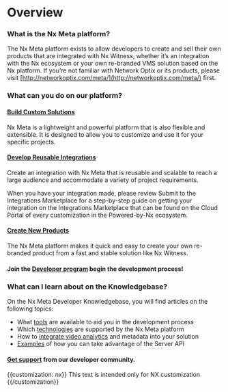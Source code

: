 # Overview

### What is the Nx Meta platform?

The Nx Meta platform exists to allow developers to create and sell their own products that are integrated with Nx Witness, whether it’s an integration with the Nx ecosystem or your own re-branded VMS solution based on the Nx platform. If you’re not familiar with Network Optix or its products, please visit [http://networkoptix.com/meta/](http://networkoptix.com/meta/) first.

### What can you do on our platform?

#### [Build Custom Solutions](https://meta.nxvms.com/docs/developers/knowledgebase/205)

Nx Meta is a lightweight and powerful platform that is also flexible and extensible. It is designed to allow you to customize and use it for your specific projects.

#### [Develop Reusable Integrations](https://meta.nxvms.com/docs/developers/knowledgebase/202)

Create an integration with Nx Meta that is reusable and scalable to reach a large audience and accommodate a variety of project requirements.

When you have your integration made, please review Submit to the Integrations Marketplace for a step-by-step guide on getting your integration on the Integrations Marketplace that can be found on the Cloud Portal of every customization in the Powered-by-Nx ecosystem.

#### [Create New Products](https://meta.nxvms.com/docs/developers/knowledgebase/222)

The Nx Meta platform makes it quick and easy to create your own re-branded product from a fast and stable solution like Nx Witness.

#### Join the [Developer program](https://meta.nxvms.com/docs/developers/knowledgebase/224) begin the development process!

### What can I learn about on the Knowledgebase?

On the Nx Meta Developer Knowledgebase, you will find articles on the following topics:

* What [tools](./Developer%20Tools/HTTP_REST_API.md) are available to aid you in the development process
* Which [technologies](https://meta.nxvms.com/docs/developers/knowledgebase/206) are supported by the Nx Meta platform
* How to [integrate video analytics](https://meta.nxvms.com/docs/developers/knowledgebase/195) and metadata into your solution
* [Examples](https://meta.nxvms.com/docs/developers/knowledgebase/249) of how you can take advantage of the Server API

#### [Get support](https://meta.nxvms.com/docs/developers/knowledgebase/191) from our developer community.

{{customization: nx}}
This text is intended only for NX customization
{{/customization}}